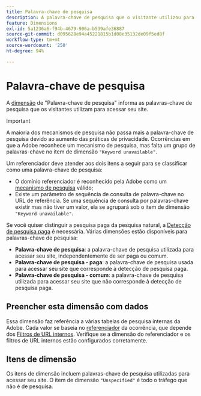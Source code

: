 ```yaml
---
title: Palavra-chave de pesquisa
description: A palavra-chave de pesquisa que o visitante utilizou para acessar seu site.
feature: Dimensions
exl-id: 5a1236a6-f94b-4679-906a-b539afe36887
source-git-commit: d095628e94a45221815b1d08e35132de09f5ed8f
workflow-type: tm+mt
source-wordcount: '250'
ht-degree: 94%

---
```


# Palavra-chave de pesquisa

A [dimensão](overview.md) de &quot;Palavra-chave de pesquisa&quot; informa as palavras-chave de pesquisa que os visitantes utilizam para acessar seu site.

>[!IMPORTANT]
>
>A maioria dos mecanismos de pesquisa não passa mais a palavra-chave de pesquisa devido ao aumento das práticas de privacidade. Ocorrências em que a Adobe reconhece um mecanismo de pesquisa, mas falta um grupo de palavras-chave no item de dimensão `"Keyword unavailable"`.

Um referenciador deve atender aos dois itens a seguir para se classificar como uma palavra-chave de pesquisa:

* O domínio referenciador é reconhecido pela Adobe como um [mecanismo de pesquisa](search-engine.md) válido;
* Existe um parâmetro de sequência de consulta de palavra-chave no URL de referência. Se uma sequência de consulta por palavras-chave existir mas não tiver um valor, ela se agrupará sob o item de dimensão `"Keyword unavailable"`.

Se você quiser distinguir a pesquisa paga da pesquisa natural, a [Detecção de pesquisa paga](/help/admin/admin/c-manage-report-suites/c-edit-report-suites/general/paid-search-detection/paid-search-detection.md) é necessária. Várias dimensões estão disponíveis para palavras-chave de pesquisa:

* **Palavra-chave de pesquisa**: a palavra-chave de pesquisa utilizada para acessar seu site, independentemente de ser paga ou comum.
* **Palavra-chave de pesquisa - paga**: a palavra-chave de pesquisa usada para acessar seu site que corresponde à detecção de pesquisa paga.
* **Palavra-chave de pesquisa - comum**: a palavra-chave de pesquisa utilizada para acessar seu site que não corresponde à detecção de pesquisa paga.

## Preencher esta dimensão com dados

Essa dimensão faz referência a várias tabelas de pesquisa internas da Adobe. Cada valor se baseia no [referenciador](referrer.md) da ocorrência, que depende dos [Filtros de URL internos](/help/admin/admin/c-manage-report-suites/c-edit-report-suites/general/internal-url-filter-admin.md). Verifique se a dimensão do referenciador e os filtros de URL internos estão configurados corretamente.

## Itens de dimensão

Os itens de dimensão incluem palavras-chave de pesquisa utilizadas para acessar seu site. O item de dimensão `"Unspecified"` é todo o tráfego que não é de pesquisa.
